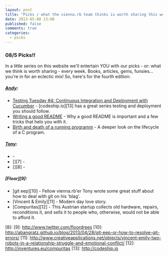 ```yaml
---
layout: post
title: "Picks / what the vienna.rb team thinks is worth sharing this week"
date: 2013-05-08 13:00
published: false
comments: true
categories:
  - picks
---
```


### 08/5 Picks!!

In a little series on this website we'll entertain YOU with our picks - or: what we think is worth sharing - every week.
Books, articles, gems, funsies... you're in for an eclectic mix! So, here's for the fourth edition:

##### [Andy][1]:
  - [Testing Tuesday #4: Continuous Integration and Deployment with Cucumber][2] - [codeship.io][13] has a great series testing and deployment you should follow. 
  - [Writing a good README][3] - Why a good README is important and a few tricks that helo you with it.
  - [Birth and death of a running programm][4] - A deeper look on the lifecycle of a C program.

##### [Tony][5]:
  - [][6] - 
  - [][7] - 
  - [][8] - 

##### [Floor][9]:
  - [git eep][10] - Fellow vienna.rb'er Tony wrote some great stuff about how to deal with git on his 'blag'. 
  - [Vincent & Emily][11] - Modern day love story. 
  - [Compuritas][12] - This Austrian startup collects old hardware, repairs, reconditions it, and sells it to people who, otherwise, would not be able to afford it. 


[1]: http://www.twitter.com/pxlpnk
[2]: http://blog.codeship.io/2013/05/07/Testing-Tuesday-4-Continuous-Integration-and-Deployment-with-Cucumber.html
[3]: http://blog.thefrontiergroup.com.au/2013/05/writing-a-good-readme/
[4]: http://samwho.co.uk/blog/2013/04/13/the-birth-and-death-of-a-running-program/
[5]: http://www.twitter.com/tony_xpro
[6]: 
[7]: 
[8]: 
[9]: http://www.twitter.com/floordrees
[10]: http://abangratz.github.io/blog/2013/04/28/git-eep-or-how-to-resolve-git-errors/
[11]: http://www.creativeapplications.net/objects/vincent-emily-two-robots-in-a-relationship-struggle-and-emotional-conflict/
[12]: http://inventures.eu/compuritas
[13]: http://codeship.io
